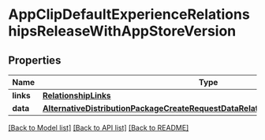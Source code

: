 # AppClipDefaultExperienceRelationshipsReleaseWithAppStoreVersion

## Properties
Name | Type | Description | Notes
------------ | ------------- | ------------- | -------------
**links** | [**RelationshipLinks**](RelationshipLinks.md) |  | [optional] 
**data** | [**AlternativeDistributionPackageCreateRequestDataRelationshipsAppStoreVersionData**](AlternativeDistributionPackageCreateRequestDataRelationshipsAppStoreVersionData.md) |  | [optional] 

[[Back to Model list]](../README.md#documentation-for-models) [[Back to API list]](../README.md#documentation-for-api-endpoints) [[Back to README]](../README.md)


